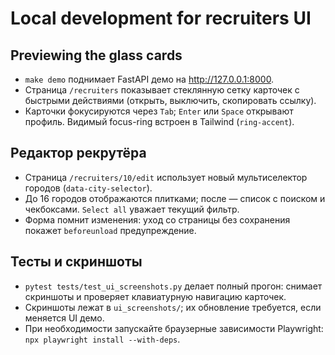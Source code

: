 # Local development for recruiters UI

## Previewing the glass cards
- `make demo` поднимает FastAPI демо на http://127.0.0.1:8000.
- Страница `/recruiters` показывает стеклянную сетку карточек с быстрыми действиями (открыть, выключить, скопировать ссылку).
- Карточки фокусируются через `Tab`; `Enter` или `Space` открывают профиль. Видимый focus-ring встроен в Tailwind (`ring-accent`).

## Редактор рекрутёра
- Страница `/recruiters/10/edit` использует новый мультиселектор городов (`data-city-selector`).
- До 16 городов отображаются плитками; после — список с поиском и чекбоксами. `Select all` уважает текущий фильтр.
- Форма помнит изменения: уход со страницы без сохранения покажет `beforeunload` предупреждение.

## Тесты и скриншоты
- `pytest tests/test_ui_screenshots.py` делает полный прогон: снимает скриншоты и проверяет клавиатурную навигацию карточек.
- Скриншоты лежат в `ui_screenshots/`; их обновление требуется, если меняется UI демо.
- При необходимости запускайте браузерные зависимости Playwright: `npx playwright install --with-deps`.
